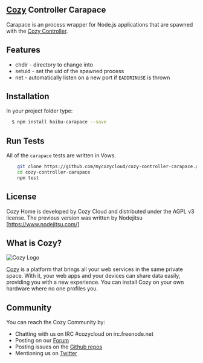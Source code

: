 ## [Cozy](http://cozy.io) Controller Carapace

Carapace is an process wrapper for Node.js applications that are spawned with
the [Cozy Controller](https://github.com/mycozycloud/cozy-controller-carapace).

## Features

* chdir - directory to change into 
* setuid - set the uid of the spawned process
* net - automatically listen on a new port if `EADDRINUSE` is thrown

## Installation

In your project folder type:

``` bash
  $ npm install haibu-carapace --save
```

## Run Tests

All of the `carapace` tests are written in Vows.

``` bash
    git clone https://github.com/mycozycloud/cozy-controller-carapace.git
    cd cozy-controller-carapace
    npm test
```

## License

Cozy Home is developed by Cozy Cloud and distributed under the AGPL v3 license.
The previous version was written by Nodejitsu [https://www.nodejitsu.com/]

## What is Cozy?

![Cozy Logo](https://raw.github.com/mycozycloud/cozy-setup/gh-pages/assets/images/happycloud.png)

[Cozy](http://cozy.io) is a platform that brings all your web services in the
same private space.  With it, your web apps and your devices can share data
easily, providing you
with a new experience. You can install Cozy on your own hardware where no one
profiles you. 

## Community 

You can reach the Cozy Community by:

* Chatting with us on IRC #cozycloud on irc.freenode.net
* Posting on our [Forum](https://groups.google.com/forum/?fromgroups#!forum/cozy-cloud)
* Posting issues on the [Github repos](https://github.com/mycozycloud/)
* Mentioning us on [Twitter](http://twitter.com/mycozycloud)
